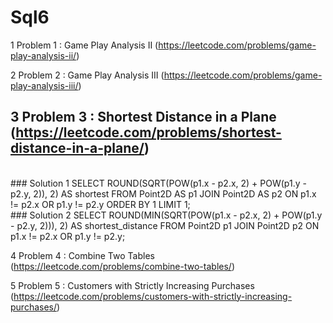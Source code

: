 # Sql6

1 Problem 1 : Game Play Analysis II	(https://leetcode.com/problems/game-play-analysis-ii/)

2 Problem 2 : Game Play Analysis III		(https://leetcode.com/problems/game-play-analysis-iii/)

## 3 Problem 3 : Shortest Distance in a Plane		(https://leetcode.com/problems/shortest-distance-in-a-plane/)
<br>
### Solution 1
SELECT ROUND(SQRT(POW(p1.x - p2.x, 2) + POW(p1.y - p2.y, 2)), 2) AS shortest
FROM
    Point2D AS p1
    JOIN Point2D AS p2 ON p1.x != p2.x OR p1.y != p2.y
ORDER BY 1
LIMIT 1;
<br>
### Solution 2
SELECT 
    ROUND(MIN(SQRT(POW(p1.x - p2.x, 2) + POW(p1.y - p2.y, 2))), 2) AS shortest_distance
FROM 
    Point2D p1
JOIN 
    Point2D p2 
ON 
    p1.x != p2.x OR p1.y != p2.y;


4 Problem 4 : Combine Two Tables	(https://leetcode.com/problems/combine-two-tables/)

5 Problem 5 : Customers with Strictly Increasing Purchases		(https://leetcode.com/problems/customers-with-strictly-increasing-purchases/)
